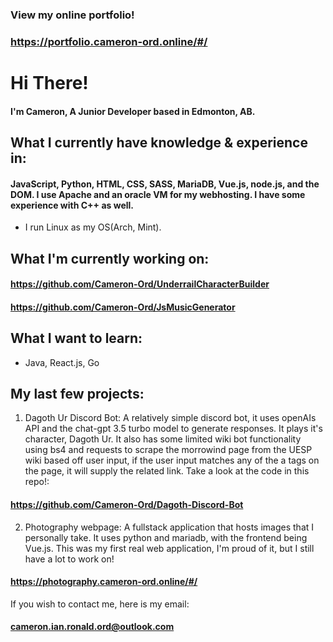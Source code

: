 ### View my online portfolio!
### https://portfolio.cameron-ord.online/#/

# Hi There!
#### I'm Cameron, A Junior Developer based in Edmonton, AB.

## What I currently have knowledge & experience in: 
#### JavaScript, Python, HTML, CSS, SASS, MariaDB, Vue.js, node.js, and the DOM. I use Apache and an oracle VM for my webhosting. I have some experience with C++ as well.

* I run Linux as my OS(Arch, Mint).

## What I'm currently working on:
#### https://github.com/Cameron-Ord/UnderrailCharacterBuilder
#### https://github.com/Cameron-Ord/JsMusicGenerator
  
## What I want to learn:

* Java, React.js, Go  

## My last few projects:

1. Dagoth Ur Discord Bot: A relatively simple discord bot, it uses openAIs API and the chat-gpt 3.5 turbo model to generate responses. It plays it's character, Dagoth Ur. It also has some limited wiki bot functionality using bs4 and requests to scrape the morrowind page from the UESP wiki based off user input, if the user input matches any of the a tags on the page, it will supply the related link. Take a look at the code in this repo!:

#### https://github.com/Cameron-Ord/Dagoth-Discord-Bot

2. Photography webpage: A fullstack application that hosts images that I personally take. It uses python and mariadb, with the frontend being Vue.js. This was my first real web application, I'm proud of it, but I still have a lot to work on! 

#### https://photography.cameron-ord.online/#/

If you wish to contact me, here is my email: 

#### cameron.ian.ronald.ord@outlook.com
